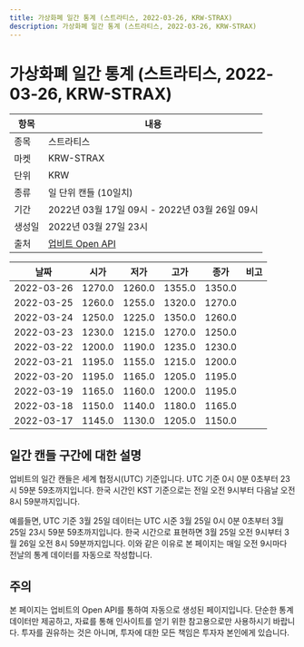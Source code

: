 ```yaml
---
title: 가상화폐 일간 통계 (스트라티스, 2022-03-26, KRW-STRAX)
description: 가상화폐 일간 통계 (스트라티스, 2022-03-26, KRW-STRAX)
---
```



가상화폐 일간 통계 (스트라티스, 2022-03-26, KRW-STRAX)
===

|항목|내용|
|--|--|
|종목|스트라티스|
|마켓|KRW-STRAX|
|단위|KRW|
|종류|일 단위 캔들 (10일치)|
|기간|2022년 03월 17일 09시 - 2022년 03월 26일 09시|
|생성일|2022년 03월 27일 23시|
|출처|[업비트 Open API](https://docs.upbit.com)|


|날짜|시가|저가|고가|종가|비고|
|--|--|--|--|--|--|
|2022-03-26|1270.0|1260.0|1355.0|1350.0|    |
|2022-03-25|1260.0|1255.0|1320.0|1270.0|    |
|2022-03-24|1250.0|1225.0|1350.0|1260.0|    |
|2022-03-23|1230.0|1215.0|1270.0|1250.0|    |
|2022-03-22|1200.0|1190.0|1235.0|1230.0|    |
|2022-03-21|1195.0|1155.0|1215.0|1200.0|    |
|2022-03-20|1195.0|1165.0|1205.0|1195.0|    |
|2022-03-19|1165.0|1160.0|1200.0|1195.0|    |
|2022-03-18|1150.0|1140.0|1180.0|1165.0|    |
|2022-03-17|1145.0|1130.0|1205.0|1150.0|    |


일간 캔들 구간에 대한 설명
---


업비트의 일간 캔들은 세계 협정시(UTC) 기준입니다. 
UTC 기준 0시 0분 0초부터 23시 59분 59초까지입니다. 
한국 시간인 KST 기준으로는 전일 오전 9시부터 다음날 오전 8시 59분까지입니다. 


예를들면, UTC 기준 3월 25일 데이터는 UTC 시준 3월 25일 0시 0분 0초부터 3월 25일 23시 59분 59초까지입니다. 
한국 시간으로 표현하면 3월 25일 오전 9시부터 3월 26일 오전 8시 59분까지입니다. 
이와 같은 이유로 본 페이지는 매일 오전 9시마다 전날의 통계 데이터를 자동으로 작성합니다. 


주의
---


본 페이지는 업비트의 Open API를 통하여 자동으로 생성된 페이지입니다. 
단순한 통계 데이터만 제공하고, 자료를 통해 인사이트를 얻기 위한 참고용으로만 사용하시기 바랍니다. 
투자를 권유하는 것은 아니며, 투자에 대한 모든 책임은 투자자 본인에게 있습니다. 
